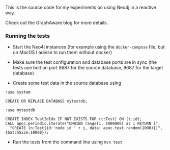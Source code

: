 
This is the source code for my experiments on using Neo4j in a reactive way.

Check out the GraphAware blog for more details. 

### Running the tests

- Start the Neo4j instances (for example using the `docker-compose` file, but on MacOS I advise to run them without docker)
  
- Make sure the test configuration and database ports are in sync 
  (the tests use bolt on port 8687 for the source database, 9687 for the target database)
  
- Create some test data in the source database using

```
:use system
```
```
CREATE OR REPLACE DATABASE mytestdb;
```
```
:use mytestdb
```
```
CREATE INDEX TestIdIdx IF NOT EXISTS FOR (t:Test) ON (t.id);
CALL apoc.periodic.iterate("UNWIND range(1, 1000000) as i RETURN i", 
  "CREATE (n:Test{id:'node id ' + i, data: apoc.text.random(1000)})", {batchSize:10000});
```

- Run the tests from the command line using `mvn test`